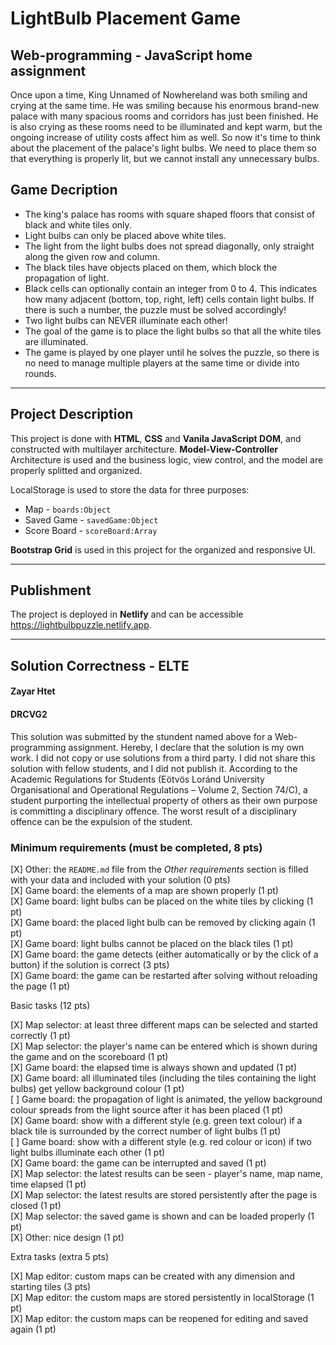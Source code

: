 # LightBulb Placement Game
## Web-programming - JavaScript home assignment
Once upon a time, King Unnamed of Nowhereland was both smiling and crying at the same time. He was smiling because his enormous brand-new palace with many spacious rooms and corridors has just been finished. He is also crying as these rooms need to be illuminated and kept warm, but the ongoing increase of utility costs affect him as well. So now it's time to think about the placement of the palace's light bulbs. We need to place them so that everything is properly lit, but we cannot install any unnecessary bulbs.

## Game Decription
* The king's palace has rooms with square shaped floors that consist of black and white tiles only.
* Light bulbs can only be placed above white tiles.
* The light from the light bulbs does not spread diagonally, only straight along the given row and column.
* The black tiles have objects placed on them, which block the propagation of light.
* Black cells can optionally contain an integer from 0 to 4. This indicates how many adjacent (bottom, top, right, left) cells contain light bulbs. If there is such a number, the puzzle must be solved accordingly!
* Two light bulbs can NEVER illuminate each other!
* The goal of the game is to place the light bulbs so that all the white tiles are illuminated.
* The game is played by one player until he solves the puzzle, so there is no need to manage multiple players at the same time or divide into rounds.

---

## Project Description

This project is done with __HTML__, __CSS__ and __Vanila JavaScript DOM__, and constructed with multilayer architecture. __Model-View-Controller__ Architecture is used and the business logic, view control, and the model are properly splitted and organized.

LocalStorage is used to store the data for three purposes:

* Map - `boards:Object`
* Saved Game - `savedGame:Object`
* Score Board - `scoreBoard:Array`

__Bootstrap Grid__ is used in this project for the organized and responsive UI.

---

## Publishment
The project is deployed in __Netlify__ and can be accessible <https://lightbulbpuzzle.netlify.app>.

---

## Solution Correctness - ELTE
#### Zayar Htet
#### DRCVG2
This solution was submitted by the stundent named above for a Web-programming assignment.
Hereby, I declare that the solution is my own work. I did not copy or use solutions from a third party. I did not share this solution with fellow students, and I did not publish it. 
According to the Academic Regulations for Students (Eötvös Loránd University Organisational and Operational Regulations – Volume 2, Section 74/C), a student purporting the intellectual property of others as their own purpose is committing a disciplinary offence.
The worst result of a disciplinary offence can be the expulsion of the student.

### Minimum requirements (must be completed, 8 pts)

[X] Other: the `README.md` file from the *Other requirements* section is filled with your data and included with your solution (0 pts) <br>
[X] Game board: the elements of a map are shown properly (1 pt) <br>
[X] Game board: light bulbs can be placed on the white tiles by clicking (1 pt) <br>
[X] Game board: the placed light bulb can be removed by clicking again (1 pt) <br>
[X] Game board: light bulbs cannot be placed on the black tiles (1 pt) <br>
[X] Game board: the game detects (either automatically or by the click of a button) if the solution is correct (3 pts) <br>
[X] Game board: the game can be restarted after solving without reloading the page (1 pt)

Basic tasks (12 pts)

[X] Map selector: at least three different maps can be selected and started correctly (1 pt) <br>
[X] Map selector: the player's name can be entered which is shown during the game and on the scoreboard (1 pt) <br>
[X] Game board: the elapsed time is always shown and updated (1 pt) <br>
[X] Game board: all illuminated tiles (including the tiles containing the light bulbs) get yellow background colour (1 pt) <br>
[ ] Game board: the propagation of light is animated, the yellow background colour spreads from the light source after it has been placed (1 pt)<br>
[X] Game board: show with a different style (e.g. green text colour) if a black tile is surrounded by the correct number of light bulbs (1 pt)<br>
[ ] Game board: show with a different style (e.g. red colour or icon) if two light bulbs illuminate each other (1 pt) <br>
[X] Game board: the game can be interrupted and saved (1 pt) <br>
[X] Map selector: the latest results can be seen - player's name, map name, time elapsed (1 pt)<br>
[X] Map selector: the latest results are stored persistently after the page is closed (1 pt)<br>
[X] Map selector: the saved game is shown and can be loaded properly (1 pt)<br>
[X] Other: nice design (1 pt)

Extra tasks (extra 5 pts)

[X] Map editor: custom maps can be created with any dimension and starting tiles (3 pts) <br>
[X] Map editor: the custom maps are stored persistently in localStorage (1 pt) <br>
[X] Map editor: the custom maps can be reopened for editing and saved again (1 pt) <br>